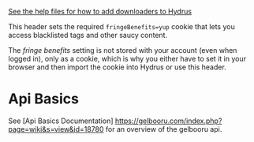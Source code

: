 [See the help files for how to add downloaders to Hydrus](https://hydrusnetwork.github.io/hydrus/help/adding_new_downloaders.html)

This header sets the required `fringeBenefits=yup` cookie that lets you access blacklisted tags and other saucy content.

The _fringe benefits_ setting is not stored with your account (even when logged in), only as a cookie, which is why you either have to set it in your browser and then import the cookie into Hydrus or use this header.

# Api Basics

See [Api Basics Documentation] https://gelbooru.com/index.php?page=wiki&s=view&id=18780 for an overview of the gelbooru api.
